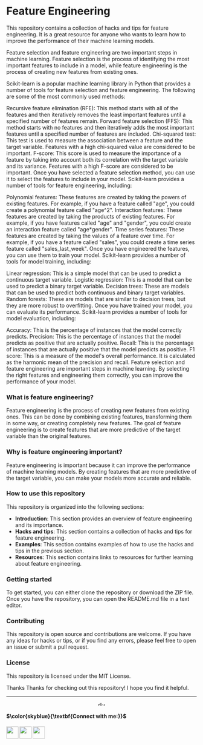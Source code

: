# Feature Engineering

This repository contains a collection of hacks and tips for feature engineering. It is a great resource for anyone who wants to learn how to improve the performance of their machine learning models.

Feature selection and feature engineering are two important steps in machine learning. Feature selection is the process of identifying the most important features to include in a model, while feature engineering is the process of creating new features from existing ones.

Scikit-learn is a popular machine learning library in Python that provides a number of tools for feature selection and feature engineering. The following are some of the most commonly used methods:

Recursive feature elimination (RFE): This method starts with all of the features and then iteratively removes the least important features until a specified number of features remain.
Forward feature selection (FFS): This method starts with no features and then iteratively adds the most important features until a specified number of features are included.
Chi-squared test: This test is used to measure the association between a feature and the target variable. Features with a high chi-squared value are considered to be important.
F-score: This score is used to measure the importance of a feature by taking into account both its correlation with the target variable and its variance. Features with a high F-score are considered to be important.
Once you have selected a feature selection method, you can use it to select the features to include in your model. Scikit-learn provides a number of tools for feature engineering, including:

Polynomial features: These features are created by taking the powers of existing features. For example, if you have a feature called "age", you could create a polynomial feature called "age^2".
Interaction features: These features are created by taking the products of existing features. For example, if you have features called "age" and "gender", you could create an interaction feature called "age*gender".
Time series features: These features are created by taking the values of a feature over time. For example, if you have a feature called "sales", you could create a time series feature called "sales_last_week".
Once you have engineered the features, you can use them to train your model. Scikit-learn provides a number of tools for model training, including:

Linear regression: This is a simple model that can be used to predict a continuous target variable.
Logistic regression: This is a model that can be used to predict a binary target variable.
Decision trees: These are models that can be used to predict both continuous and binary target variables.
Random forests: These are models that are similar to decision trees, but they are more robust to overfitting.
Once you have trained your model, you can evaluate its performance. Scikit-learn provides a number of tools for model evaluation, including:

Accuracy: This is the percentage of instances that the model correctly predicts.
Precision: This is the percentage of instances that the model predicts as positive that are actually positive.
Recall: This is the percentage of instances that are actually positive that the model predicts as positive.
F1 score: This is a measure of the model's overall performance. It is calculated as the harmonic mean of the precision and recall.
Feature selection and feature engineering are important steps in machine learning. By selecting the right features and engineering them correctly, you can improve the performance of your model.


### What is feature engineering?
Feature engineering is the process of creating new features from existing ones. This can be done by combining existing features, transforming them in some way, or creating completely new features. The goal of feature engineering is to create features that are more predictive of the target variable than the original features.

### Why is feature engineering important?
Feature engineering is important because it can improve the performance of machine learning models. By creating features that are more predictive of the target variable, you can make your models more accurate and reliable.

### How to use this repository

This repository is organized into the following sections:

- **Introduction**: This section provides an overview of feature engineering and its importance.
- **Hacks and tips**: This section contains a collection of hacks and tips for feature engineering.
- **Examples**: This section contains examples of how to use the hacks and tips in the previous section.
- **Resources**: This section contains links to resources for further learning about feature engineering.

### Getting started

To get started, you can either clone the repository or download the ZIP file. Once you have the repository, you can open the README.md file in a text editor.

### Contributing
This repository is open source and contributions are welcome. If you have any ideas for hacks or tips, or if you find any errors, please feel free to open an issue or submit a pull request.

### License
This repository is licensed under the MIT License.

Thanks
Thanks for checking out this repository! I hope you find it helpful.

---

<p align='center'>
  <a href="#"><img src='https://tymsai.netlify.app/resource/1.gif' height='10' width=100% alt="div"></a>
</p>

#### $\color{skyblue}{\textbf{Connect with me:}}$


[<img align="left" src="https://cdn4.iconfinder.com/data/icons/social-media-icons-the-circle-set/48/twitter_circle-512.png" width="32px"/>][twitter]
[<img align="left" src="https://cdn-icons-png.flaticon.com/512/145/145807.png" width="32px"/>][linkedin]
[<img align="left" src="https://th.bing.com/th/id/OIP.K8LnX4trrhpOXBe4o5PR3QHaHa?pid=ImgDet&w=600&h=600&rs=1" width="32px"/>][Portfolio]

[twitter]: https://twitter.com/F4izy
[linkedin]: https://www.linkedin.com/in/mohd-faizy/
[Portfolio]: https://mohdfaizy.com/
